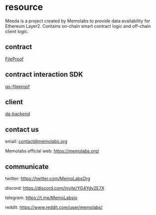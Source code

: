 # resource

Meeda is a project created by Memolabs to provide data availability for Ethereum Layer2. Contains on-chain smart contract logic and off-chain client logic.

## contract

[FileProof](http://132.232.87.203:8088/did/did-solidity/tree/memoda)

## contract interaction SDK

[go-fileproof](http://132.232.87.203:8088/did/go-did)

## client

[da-backend](http://132.232.87.203:8088/middleware/backend/tree/da-ljt)

## contact us

email: contact@memolabs.org

Memolabs official web: https://memolabs.org/

## communicate

twitter: https://twitter.com/MemoLabsOrg

discord: https://discord.com/invite/YG4Ydv2E7X

telegram: https://t.me/MemoLabsio

reddit: https://www.reddit.com/user/memolabs/


